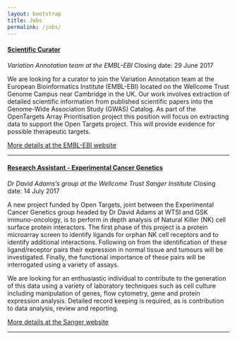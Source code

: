 ```yaml
---
layout: bootstrap
title: Jobs
permalink: /jobs/
---
```


#### [Scientific Curator](https://www.embl.de/jobs/searchjobs/index.php?ref=EBI_00965&newlang=1)
*Variation Annotation team at the EMBL-EBI*
Closing date: 29 June 2017

We are looking for a curator to join the Variation Annotation team at the European Bioinformatics Institute (EMBL-EBI) located on the Wellcome Trust Genome Campus near Cambridge in the UK. Our work involves extraction of detailed scientific information from published scientific papers into the Genome-Wide Association Study (GWAS) Catalog. As part of the OpenTargets Array Prioritisation project this position will focus on extracting data to support the Open Targets project. This will provide evidence for possible therapeutic targets. 


[More details at the EMBL-EBI website](https://www.embl.de/jobs/searchjobs/index.php?ref=EBI_00965&newlang=1)


***


#### [Research Assistant - Experimental Cancer Genetics](https://jobs.sanger.ac.uk/wd/plsql/wd_portal.show_job?p_web_site_id=1764&p_web_page_id=317806)
*Dr David Adams’s group at the Wellcome Trust Sanger Institute*
Closing date: 14 July 2017

A new project funded by Open Targets, joint between the Experimental Cancer Genetics group headed by Dr David Adams at WTSI and GSK immuno-oncology, is to perform in depth analysis of Natural Killer (NK) cell surface protein interactors. The first phase of this project is a protein microarray screen to identify ligands for orphan NK cell receptors and to identify additional interactions. Following on from the identification of these ligand/receptor pairs their expression in normal tissue and tumours will be investigated. Finally, the functional importance of these pairs will be interrogated using a variety of assays.

We are looking for an enthusiastic individual to contribute to the generation of this data using a variety of laboratory techniques such as cell culture including manipulation of genes, flow cytometry, gene and protein expression analysis. Detailed record keeping is required, as is contribution to data analysis, review and reporting.


[More details at the Sanger website](https://jobs.sanger.ac.uk/wd/plsql/wd_portal.show_job?p_web_site_id=1764&p_web_page_id=317806)


***
